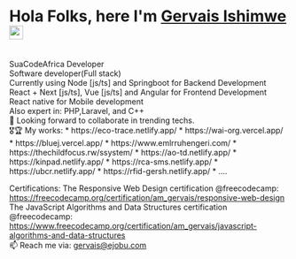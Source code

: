 
<h1 align="">Hola Folks, here I'm <a href="https://phelixdusengimanaweb.vercel.app/" target="__blank">Gervais Ishimwe</a> <img width="25px" src="https://raw.githubusercontent.com/blackcater/blackcater/master/images/Hi.gif" alt="Hi from Gersh"/></h1>
<br/>
SuaCodeAfrica Developer<br/>
Software developer(Full stack)<br/>
Currently using Node [js/ts] and Springboot for Backend Development <br/>
React + Next [js/ts], Vue [js/ts] and Angular for Frontend Development<br/>
React native for Mobile development<br/>
Also expert in: PHP,Laravel, and C++<br/>
👯 Looking forward to collaborate in trending techs.<br/>
🎖🏆 My works:
* https://eco-trace.netlify.app/  
* https://wai-org.vercel.app/ 
* https://bluej.vercel.app/
* https://www.emlrruhengeri.com/
* https://thechildfocus.rw/ssystem/ 
* https://ao-td.netlify.app/ 
* https://kinpad.netlify.app/
* https://rca-sms.netlify.app/
* https://ubcr.netlify.app/
* https://rfid-gersh.netlify.app/
* ....

Certifications: 
The Responsive Web Design certification @freecodecamp: https://freecodecamp.org/certification/am_gervais/responsive-web-design \
The JavaScript Algorithms and Data Structures certification @freecodecamp: https://www.freecodecamp.org/certification/am_gervais/javascript-algorithms-and-data-structures \
📫 Reach me via: gervais@ejobu.com

